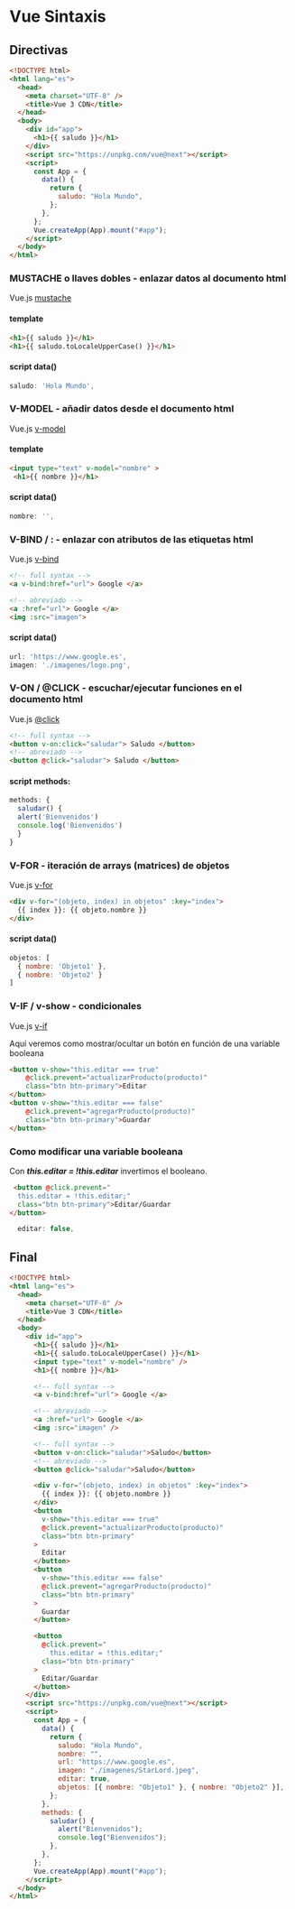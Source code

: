 # Vue Sintaxis

## Directivas

```html
<!DOCTYPE html>
<html lang="es">
  <head>
    <meta charset="UTF-8" />
    <title>Vue 3 CDN</title>
  </head>
  <body>
    <div id="app">
      <h1>{{ saludo }}</h1>
    </div>
    <script src="https://unpkg.com/vue@next"></script>
    <script>
      const App = {
        data() {
          return {
            saludo: "Hola Mundo",
          };
        },
      };
      Vue.createApp(App).mount("#app");
    </script>
  </body>
</html>
```
### MUSTACHE o llaves dobles - enlazar datos al documento html

Vue.js [mustache](https://v3.vuejs.org/guide/template-syntax.html#interpolations)

#### template
```html
<h1>{{ saludo }}</h1>
<h1>{{ saludo.toLocaleUpperCase() }}</h1>
```

#### script data()
```js
saludo: 'Hola Mundo',
```
        
### V-MODEL - añadir datos desde el documento html

Vue.js [v-model](https://es.vuejs.org/v2/guide/components.html#Usando-v-model-en-Componentes)
#### template
```html
<input type="text" v-model="nombre" >
 <h1>{{ nombre }}</h1>

```

#### script data()
```js
nombre: '',
```
### V-BIND / : - enlazar con atributos de las etiquetas html

Vue.js [v-bind](https://es.vuejs.org/v2/guide/syntax.html)

```html
<!-- full syntax -->
<a v-bind:href="url"> Google </a>

<!-- abreviado -->
<a :href="url"> Google </a>
<img :src="imagen">
```
#### script data()
```js
url: 'https://www.google.es',
imagen: './imagenes/logo.png',
```
### V-ON / @CLICK - escuchar/ejecutar funciones en el documento html

Vue.js [@click](https://es.vuejs.org/v2/guide/syntax.html)

```html
<!-- full syntax -->
<button v-on:click="saludar"> Saludo </button>
<!-- abreviado -->
<button @click="saludar"> Saludo </button>
```
#### script methods:
```js
methods: {
  saludar() {
  alert('Bienvenidos')
  console.log('Bienvenidos')
  }
}
```

### V-FOR - iteración de arrays (matrices) de objetos

Vue.js [v-for](https://es.vuejs.org/v2/guide/list.html#Mapeando-una-matriz-a-elementos-con-v-for)

```html
<div v-for="(objeto, index) in objetos" :key="index">
  {{ index }}: {{ objeto.nombre }}
</div>
```
#### script data()
```js
objetos: [
  { nombre: 'Objeto1' },
  { nombre: 'Objeto2' }
]
```
### V-IF / v-show - condicionales

Vue.js [v-if](https://es.vuejs.org/v2/guide/conditional.html#v-if)

Aquí veremos como mostrar/ocultar un botón en función de una variable booleana

```html
<button v-show="this.editar === true" 
    @click.prevent="actualizarProducto(producto)" 
    class="btn btn-primary">Editar
</button>
<button v-show="this.editar === false" 
    @click.prevent="agregarProducto(producto)" 
    class="btn btn-primary">Guardar
</button>
```
### Como modificar una variable booleana

Con ***this.editar = !this.editar*** invertimos el booleano.

```html
 <button @click.prevent="
  this.editar = !this.editar;" 
  class="btn btn-primary">Editar/Guardar
</button>
```
```js
  editar: false,

```
## Final
```html
<!DOCTYPE html>
<html lang="es">
  <head>
    <meta charset="UTF-8" />
    <title>Vue 3 CDN</title>
  </head>
  <body>
    <div id="app">
      <h1>{{ saludo }}</h1>
      <h1>{{ saludo.toLocaleUpperCase() }}</h1>
      <input type="text" v-model="nombre" />
      <h1>{{ nombre }}</h1>

      <!-- full syntax -->
      <a v-bind:href="url"> Google </a>

      <!-- abreviado -->
      <a :href="url"> Google </a>
      <img :src="imagen" />

      <!-- full syntax -->
      <button v-on:click="saludar">Saludo</button>
      <!-- abreviado -->
      <button @click="saludar">Saludo</button>

      <div v-for="(objeto, index) in objetos" :key="index">
        {{ index }}: {{ objeto.nombre }}
      </div>
      <button
        v-show="this.editar === true"
        @click.prevent="actualizarProducto(producto)"
        class="btn btn-primary"
      >
        Editar
      </button>
      <button
        v-show="this.editar === false"
        @click.prevent="agregarProducto(producto)"
        class="btn btn-primary"
      >
        Guardar
      </button>

      <button
        @click.prevent="
          this.editar = !this.editar;"
        class="btn btn-primary"
      >
        Editar/Guardar
      </button>
    </div>
    <script src="https://unpkg.com/vue@next"></script>
    <script>
      const App = {
        data() {
          return {
            saludo: "Hola Mundo",
            nombre: "",
            url: "https://www.google.es",
            imagen: "./imagenes/StarLord.jpeg",
            editar: true,
            objetos: [{ nombre: "Objeto1" }, { nombre: "Objeto2" }],
          };
        },
        methods: {
          saludar() {
            alert("Bienvenidos");
            console.log("Bienvenidos");
          },
        },
      };
      Vue.createApp(App).mount("#app");
    </script>
  </body>
</html>
```
